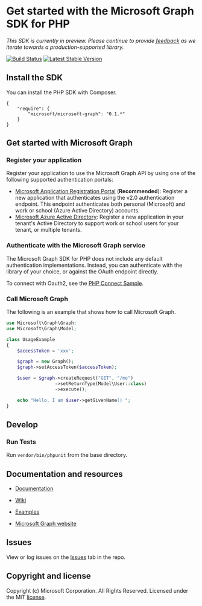 # Get started with the Microsoft Graph SDK for PHP

*This SDK is currently in preview. Please continue to provide [feedback](https://github.com/microsoftgraph/msgraph-sdk-php/issues/new) as we iterate towards a production-supported library.*

[![Build Status](https://travis-ci.org/microsoftgraph/msgraph-sdk-php.svg?branch=master)](https://travis-ci.org/microsoftgraph/msgraph-sdk-php)
[![Latest Stable Version](https://poser.pugx.org/microsoft/microsoft-graph/version)](https://packagist.org/packages/microsoft/microsoft-graph)


## Install the SDK
You can install the PHP SDK with Composer.
```
{
    "require": {
        "microsoft/microsoft-graph": "0.1.*"
    }
}
```
## Get started with Microsoft Graph

### Register your application

Register your application to use the Microsoft Graph API by using one of the following
supported authentication portals:

* [Microsoft Application Registration Portal](https://apps.dev.microsoft.com) (**Recommended**):
  Register a new application that authenticates using the v2.0 authentication endpoint. This endpoint authenticates both personal (Microsoft) and work or school (Azure Active Directory) accounts.
* [Microsoft Azure Active Directory](https://manage.windowsazure.com): Register
  a new application in your tenant's Active Directory to support work or school
  users for your tenant, or multiple tenants.

### Authenticate with the Microsoft Graph service

The Microsoft Graph SDK for PHP does not include any default authentication implementations.
Instead, you can authenticate with the library of your choice, or against the OAuth
endpoint directly.

To connect with Oauth2, see the [PHP Connect Sample](https://github.com/microsoftgraph/php-connect-sample).

### Call Microsoft Graph

The following is an example that shows how to call Microsoft Graph.

```php
use Microsoft\Graph\Graph;
use Microsoft\Graph\Model;

class UsageExample
{
    $accessToken = 'xxx';

    $graph = new Graph();
    $graph->setAccessToken($accessToken);

    $user = $graph->createRequest("GET", "/me")
                  ->setReturnType(Model\User::class)
                  ->execute();

    echo "Hello, I am $user->getGivenName() ";
}
```

## Develop

### Run Tests

Run ```vendor/bin/phpunit``` from the base directory.


## Documentation and resources

* [Documentation](https://github.com/microsoftgraph/msgraph-sdk-php/blob/master/docs/index.html)

* [Wiki](https://github.com/microsoftgraph/msgraph-sdk-php/wiki)

* [Examples](https://github.com/microsoftgraph/msgraph-sdk-php/wiki/Example-calls)

* [Microsoft Graph website](https://graph.microsoft.io)

## Issues

View or log issues on the [Issues](https://github.com/microsoftgraph/msgraph-sdk-php/issues) tab in the repo.

## Copyright and license

Copyright (c) Microsoft Corporation. All Rights Reserved. Licensed under the MIT [license](LICENSE).
